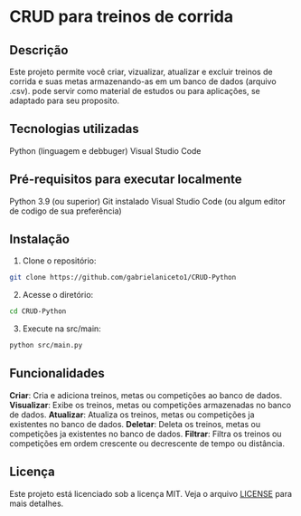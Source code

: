 # CRUD para treinos de corrida

## Descrição
Este projeto permite você criar, vizualizar, atualizar e excluir treinos de corrida e suas metas armazenando-as em um banco de dados (arquivo .csv).
pode servir como material de estudos ou para aplicações, se adaptado para seu proposito.

## Tecnologias utilizadas
Python (linguagem e debbuger)
Visual Studio Code

## Pré-requisitos para executar localmente
Python 3.9 (ou superior)
Git instalado
Visual Studio Code (ou algum editor de codigo de sua preferência)

## Instalação

1. Clone o repositório:

```bash
git clone https://github.com/gabrielaniceto1/CRUD-Python
```

2. Acesse o diretório:
```bash
cd CRUD-Python
```

3. Execute na src/main:
```bash
python src/main.py
```

##  Funcionalidades
__Criar__: Cria e adiciona treinos, metas ou competições ao banco de dados.
__Visualizar__: Exibe os treinos, metas ou competições armazenadas no banco de dados.
__Atualizar__: Atualiza os treinos, metas ou competições ja existentes no banco de dados.
__Deletar__: Deleta os treinos, metas ou competições ja existentes no banco de dados.
__Filtrar__: Filtra os treinos ou competições em ordem crescente ou decrescente de tempo ou distância.

## Licença 
Este projeto está licenciado sob a licença MIT. Veja o arquivo [LICENSE](LICENSE) para mais detalhes.
